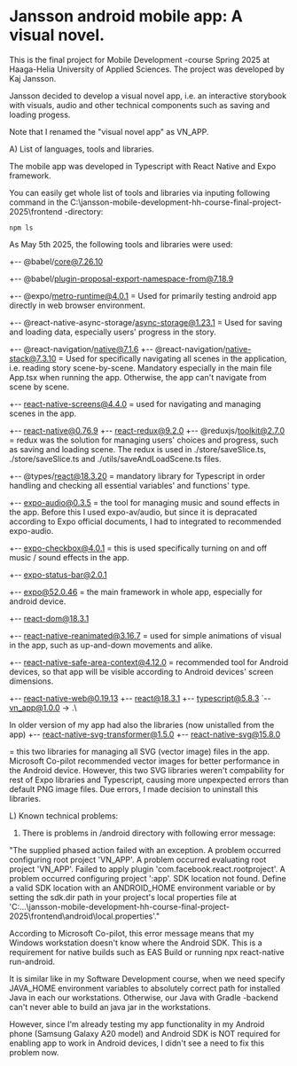 # Jansson android mobile app: A visual novel.

This is the final project for Mobile Development -course Spring 2025 at Haaga-Helia University
of Applied Sciences. The project was developed by Kaj Jansson.

Jansson decided to develop a visual novel app, i.e. an interactive storybook with visuals,
audio and other technical components such as saving and loading progess.

Note that I renamed the "visual novel app" as VN_APP.

A) List of languages, tools and libraries.

The mobile app was developed in Typescript with React Native 
and Expo framework.


You can easily get whole list of tools and libraries
via inputing following command in the 
C:\jansson-mobile-development-hh-course-final-project-2025\frontend -directory:

```
npm ls
```

As May 5th 2025, the following tools and libraries were used:

+-- @babel/core@7.26.10

+-- @babel/plugin-proposal-export-namespace-from@7.18.9

+-- @expo/metro-runtime@4.0.1
 = Used for primarily testing android app directly in web browser environment.

+-- @react-native-async-storage/async-storage@1.23.1
 = Used for saving and loading data, especially users' progress in the story.


+-- @react-navigation/native@7.1.6
+-- @react-navigation/native-stack@7.3.10
= Used for specifically navigating all scenes in the application, i.e. reading story scene-by-scene.
Mandatory especially in the main file App.tsx when running the app. Otherwise, the app can't navigate
from scene by scene.

+-- react-native-screens@4.4.0
= used for navigating and managing scenes in the app.


+-- react-native@0.76.9
+-- react-redux@9.2.0
+-- @reduxjs/toolkit@2.7.0
= redux was the solution for managing users' choices and progress, such as saving and loading scene.
The redux is used in ./store/saveSlice.ts, ./store/saveSlice.ts and ./utils/saveAndLoadScene.ts files.

+-- @types/react@18.3.20
= mandatory library for Typescript in order handling and checking all essential variables'
and functions' type. 

+-- expo-audio@0.3.5
= the tool for managing music and sound effects in the app. Before this I used expo-av/audio,
but since it is depracated according to Expo official documents, I had to integrated to recommended
expo-audio.

+-- expo-checkbox@4.0.1
= this is used specifically turning on and off music / sound effects in the app.

+-- expo-status-bar@2.0.1

+-- expo@52.0.46
= the main framework in whole app, especially for android device.

+-- react-dom@18.3.1

+-- react-native-reanimated@3.16.7
= used for simple animations of visual in the app, such as up-and-down movements and alike.

+-- react-native-safe-area-context@4.12.0
= recommended tool for Android devices, so that app will be visible according to Android devices'
screen dimensions. 

+-- react-native-web@0.19.13
+-- react@18.3.1
+-- typescript@5.8.3
`-- vn_app@1.0.0 -> .\

In older version of my app had also the libraries (now unistalled from the app)
+-- react-native-svg-transformer@1.5.0
+-- react-native-svg@15.8.0

= this two libraries for managing all SVG (vector image) files in the app.
Microsoft Co-pilot recommended vector images for better performance in the Android device.
However, this two SVG libraries weren't compability for rest of Expo libraries and Typescript,
causing more unpexpected errors than default PNG image files. Due errors, I made decision to
uninstall this libraries.


L) Known technical problems:

1) There is problems in /android directory with following error message:

"The supplied phased action failed with an exception.
A problem occurred configuring root project 'VN_APP'.
A problem occurred evaluating root project 'VN_APP'.
Failed to apply plugin 'com.facebook.react.rootproject'.
A problem occurred configuring project ':app'.
SDK location not found. Define a valid SDK location with an ANDROID_HOME environment variable or by setting the sdk.dir path in your project's local properties file at 
'C:\...\jansson-mobile-development-hh-course-final-project-2025\frontend\android\local.properties'."

According to Microsoft Co-pilot, this error message means 
that my Windows workstation doesn't know where the Android SDK.
This is a requirement for native builds such as EAS Build
or running npx react-native run-android.

It is similar like in my Software Development course,
when we need specify JAVA_HOME environment variables
to absolutely correct path for installed Java in each 
our workstations. Otherwise, our Java with Gradle -backend
can't never able to build an java jar in the workstations.

However, since I'm already testing my app functionality
in my Android phone (Samsung Galaxy A20 model) and 
Android SDK is NOT required for enabling app to work 
in Android devices, I didn't see a need to fix this problem now.